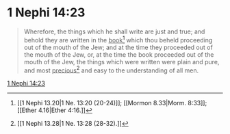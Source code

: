 # 1 Nephi 14:23

> Wherefore, the things which he shall write are just and true; and behold they are written in the <u>book</u>[^a] which thou beheld proceeding out of the mouth of the Jew; and at the time they proceeded out of the mouth of the Jew, or, at the time the book proceeded out of the mouth of the Jew, the things which were written were plain and pure, and most <u>precious</u>[^b] and easy to the understanding of all men.

[1 Nephi 14:23](https://www.churchofjesuschrist.org/study/scriptures/bofm/1-ne/14?lang=eng&id=p23#p23)


[^a]: [[1 Nephi 13.20|1 Ne. 13:20 (20-24)]]; [[Mormon 8.33|Morm. 8:33]]; [[Ether 4.16|Ether 4:16.]]
[^b]: [[1 Nephi 13.28|1 Ne. 13:28 (28-32).]]
